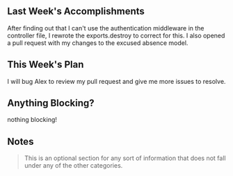 ## Last Week's Accomplishments

After finding out that I can't use the authentication middleware in the controller file, I rewrote the exports.destroy to correct for this.
I also opened a pull request with my changes to the excused absence model.


## This Week's Plan

I will bug Alex to review my pull request and give me more issues to resolve.

## Anything Blocking?

nothing blocking!

## Notes

> This is an optional section for any sort of information that does not fall under any of the other categories.
